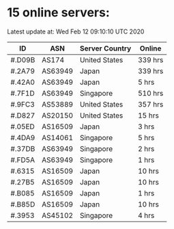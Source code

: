 # 15 online servers:

Latest update at: Wed Feb 12 09:10:10 UTC 2020

| ID | ASN | Server Country | Online |
| -- | --- | -------------- | ------ |
| #.D09B | AS174 | United States | 339 hrs |
| #.2A79 | AS63949 | Japan | 339 hrs |
| #.42A0 | AS63949 | Japan | 5 hrs |
| #.7F1D | AS63949 | Singapore | 510 hrs |
| #.9FC3 | AS53889 | United States | 357 hrs |
| #.D827 | AS20150 | United States | 15 hrs |
| #.05ED | AS16509 | Japan | 3 hrs |
| #.4DA9 | AS14061 | Singapore | 5 hrs |
| #.37DB | AS63949 | Singapore | 2 hrs |
| #.FD5A | AS63949 | Singapore | 1 hrs |
| #.6315 | AS16509 | Japan | 10 hrs |
| #.27B5 | AS16509 | Japan | 10 hrs |
| #.B085 | AS16509 | Japan | 1 hrs |
| #.B85D | AS16509 | Japan | 10 hrs |
| #.3953 | AS45102 | Singapore | 4 hrs |

